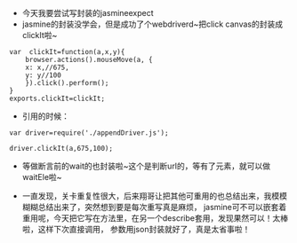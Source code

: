 * 今天我要尝试写封装的jasmineexpect
* jasmine的封装没学会，但是成功了个webdriverd~把click canvas的封装成clickIt啦~
```
var  clickIt=function(a,x,y){
    browser.actions().mouseMove(a, {
    x: x,//675,
    y: y//100
    }).click().perform();  
}
exports.clickIt=clickIt;
```

* 引用的时候：
```
var driver=require('./appendDriver.js');

driver.clickIt(a,675,100);
```

* 等做断言前的wait的也封装啦~这个是判断url的，等有了元素，就可以做waitEle啦~

* 一直发现，关卡重复性很大，后来翔哥让把其他可重用的也总结出来，我模模糊糊总结出来了，突然想到要是每次重写真是麻烦，
  jasmine可不可以嵌套着重用呢，今天把它写在方法里，在另一个describe套用，发现果然可以！太棒啦，这样下次直接调用，
  参数用json封装就好了，真是太省事啦！